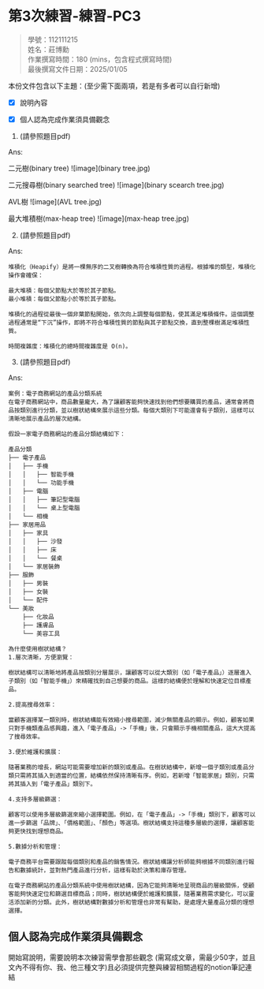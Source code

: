 # 第3次練習-練習-PC3
>
>學號：112111215
><br />
>姓名：莊博勳
><br />
>作業撰寫時間：180 (mins，包含程式撰寫時間)
><br />
>最後撰寫文件日期：2025/01/05
>

本份文件包含以下主題：(至少需下面兩項，若是有多者可以自行新增)
- [x] 說明內容
- [x] 個人認為完成作業須具備觀念



1. (請參照題目pdf)

Ans:

二元樹(binary tree)
![image](binary tree.jpg)

二元搜尋樹(binary searched tree)
![image](binary scearch tree.jpg)

AVL樹
![image](AVL tree.jpg)

最⼤堆積樹(max-heap tree)
![image](max-heap tree.jpg)

2. (請參照題目pdf)

Ans:
```
堆積化（Heapify）是將一棵無序的二叉樹轉換為符合堆積性質的過程。根據堆的類型，堆積化操作會確保：

最大堆積：每個父節點大於等於其子節點。
最小堆積：每個父節點小於等於其子節點。

堆積化的過程從最後一個非葉節點開始，依次向上調整每個節點，使其滿足堆積條件。這個調整過程通常是“下沉”操作，即將不符合堆積性質的節點與其子節點交換，直到整棵樹滿足堆積性質。

時間複雜度：堆積化的總時間複雜度是 O(n)。
```

3. (請參照題目pdf)


Ans:
```
案例：電子商務網站的產品分類系統
在電子商務網站中，商品數量龐大，為了讓顧客能夠快速找到他們想要購買的產品，通常會將商品按類別進行分類，並以樹狀結構來展示這些分類。每個大類別下可能還會有子類別，這樣可以清晰地展示產品的層次結構。

假設一家電子商務網站的產品分類結構如下：

產品分類
├── 電子產品
│   ├── 手機
│   │   ├── 智能手機
│   │   └── 功能手機
│   ├── 電腦
│   │   ├── 筆記型電腦
│   │   └── 桌上型電腦
│   └── 相機
├── 家居用品
│   ├── 家具
│   │   ├── 沙發
│   │   ├── 床
│   │   └── 餐桌
│   └── 家居裝飾
├── 服飾
│   ├── 男裝
│   ├── 女裝
│   └── 配件
└── 美妝
    ├── 化妝品
    ├── 護膚品
    └── 美容工具

為什麼使用樹狀結構？
1.層次清晰，方便瀏覽：

樹狀結構可以清晰地將產品按類別分層展示，讓顧客可以從大類別（如「電子產品」）逐層進入子類別（如「智能手機」）來精確找到自己想要的商品。這樣的結構便於理解和快速定位目標產品。

2.提高搜尋效率：

當顧客選擇某一類別時，樹狀結構能有效縮小搜尋範圍，減少無關產品的顯示。例如，顧客如果只對手機類產品感興趣，進入「電子產品」->「手機」後，只會顯示手機相關產品，這大大提高了搜尋效率。

3.便於維護和擴展：

隨著業務的增長，網站可能需要增加新的類別或產品。在樹狀結構中，新增一個子類別或產品分類只需將其插入到適當的位置，結構依然保持清晰有序。例如，若新增「智能家居」類別，只需將其插入到「電子產品」類別下。

4.支持多層級篩選：

顧客可以使用多層級篩選來縮小選擇範圍。例如，在「電子產品」->「手機」類別下，顧客可以進一步篩選「品牌」、「價格範圍」、「顏色」等選項。樹狀結構支持這種多層級的選擇，讓顧客能夠更快找到理想商品。

5.數據分析和管理：

電子商務平台需要跟蹤每個類別和產品的銷售情況。樹狀結構讓分析師能夠根據不同類別進行報告和數據統計，並對熱門產品進行分析，這樣有助於決策和庫存管理。

在電子商務網站的產品分類系統中使用樹狀結構，因為它能夠清晰地呈現商品的層級關係，使顧客能夠快速定位和篩選目標商品；同時，樹狀結構便於維護和擴展，隨著業務需求變化，可以靈活添加新的分類。此外，樹狀結構對數據分析和管理也非常有幫助，是處理大量產品分類的理想選擇。

```
## 個人認為完成作業須具備觀念

開始寫說明，需要說明本次練習需學會那些觀念 (需寫成文章，需最少50字，並且文內不得有你、我、他三種文字)且必須提供完整與練習相關過程的notion筆記連結